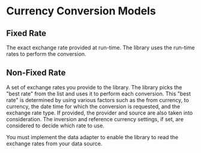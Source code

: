 # Currency Conversion Models

## Fixed Rate

The exact exchange rate provided at run-time. The library uses the run-time rates to perform the conversion.

## Non-Fixed Rate

A set of exchange rates you provide to the library. The library picks the "best rate" from the list and uses it to perform each conversion. This "best rate" is determined by using various factors such as the from currency, to currency, the date time for which the conversion is requested, and the exchange rate type. If provided, the provider and source are also taken into consideration. The inversion and reference currency settings, if set, are considered to decide which rate to use.

You must implement the data adapter to enable the library to read the exchange rates from your data source.